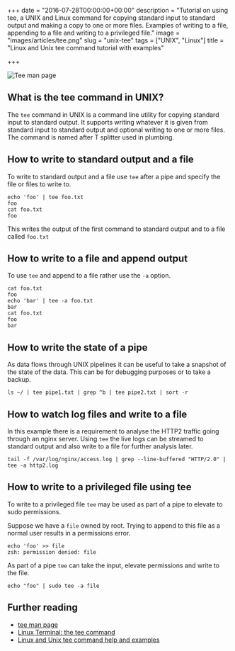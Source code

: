 +++
date = "2016-07-28T00:00:00+00:00"
description = "Tutorial on using tee, a UNIX and Linux command for copying standard input to standard output and making a copy to one or more files. Examples of writing to a file, appending to a file and writing to a privileged file."
image = "images/articles/tee.png"
slug = "unix-tee"
tags = ["UNIX", "Linux"]
title = "Linux and Unix tee command tutorial with examples"

+++

![Tee man page][4]

## What is the tee command in UNIX?

The `tee` command in UNIX is a command line utility for copying standard input to standard output. It supports writing whatever it is given from standard input to standard output and optional writing to one or more files. The command is named after T splitter used in plumbing. 

## How to write to standard output and a file

To write to standard output and a file use `tee` after a pipe and specify the file or files to write to.

    echo 'foo' | tee foo.txt
    foo
    cat foo.txt
    foo

This writes the output of the first command to standard output and to a file called `foo.txt`

## How to write to a file and append output

To use `tee` and append to a file rather use the `-a` option.

    cat foo.txt
    foo
    echo 'bar' | tee -a foo.txt
    bar
    cat foo.txt
    foo
    bar

## How to write the state of a pipe 

As data flows through UNIX pipelines it can be useful to take a snapshot of the state of the data. This can be for debugging purposes or to take a backup.

    ls ~/ | tee pipe1.txt | grep ^b | tee pipe2.txt | sort -r

## How to watch log files and write to a file

In this example there is a requirement to analyse the HTTP2 traffic going through an nginx server. Using `tee` the live logs can be streamed to standard output and also write to a file for further analysis later.

    tail -f /var/log/nginx/access.log | grep --line-buffered "HTTP/2.0" | tee -a http2.log

## How to write to a privileged file using tee

To write to a privileged file `tee` may be used as part of a pipe to elevate to sudo permissions.

Suppose we have a `file` owned by root. Trying to append to this file as a normal user results in a permissions error.

    echo 'foo' >> file 
    zsh: permission denied: file

As part of a pipe `tee` can take the input, elevate permissions and write to the file.

    echo "foo" | sudo tee -a file

## Further reading

* [tee man page][1]
* [Linux Terminal: the tee command][2]
* [Linux and Unix tee command help and examples][3]

[1]: http://man7.org/linux/man-pages/man1/tee.1.html
[2]: https://linuxaria.com/pills/linux-terminal-the-tee-command
[3]: http://www.computerhope.com/unix/utee.htm
[4]: /images/articles/tee.png
